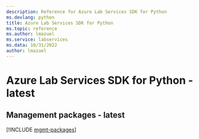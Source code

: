 ```yaml
---
description: Reference for Azure Lab Services SDK for Python
ms.devlang: python
title: Azure Lab Services SDK for Python
ms.topic: reference
ms.author: lmazuel
ms.service: labservices
ms.data: 10/31/2022
author: lmazuel
---
```

# Azure Lab Services SDK for Python - latest

## Management packages - latest
[!INCLUDE [mgmt-packages](lab-services-mgmt-index.md)]